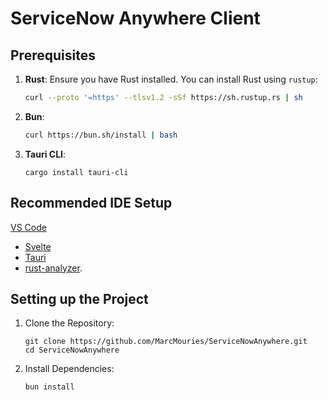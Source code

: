 # ServiceNow Anywhere Client



## Prerequisites

1. **Rust**: Ensure you have Rust installed. You can install Rust using `rustup`:

   ```bash
   curl --proto '=https' --tlsv1.2 -sSf https://sh.rustup.rs | sh
   ```

2.  **Bun**:

    ```bash
    curl https://bun.sh/install | bash
    ```

3. **Tauri CLI**:

   ```shell
   cargo install tauri-cli
   ```

## Recommended IDE Setup

[VS Code](https://code.visualstudio.com/)
 + [Svelte](https://marketplace.visualstudio.com/items?itemName=svelte.svelte-vscode)
 + [Tauri](https://marketplace.visualstudio.com/items?itemName=tauri-apps.tauri-vscode)
 + [rust-analyzer](https://marketplace.visualstudio.com/items?itemName=rust-lang.rust-analyzer).

## Setting up the Project

1. Clone the Repository:
   ```shell
   git clone https://github.com/MarcMouries/ServiceNowAnywhere.git
   cd ServiceNowAnywhere
   ```

2. Install Dependencies:

   ```bash
   bun install
   ```





